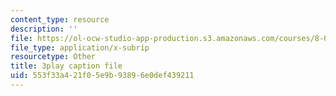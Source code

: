 ```yaml
---
content_type: resource
description: ''
file: https://ol-ocw-studio-app-production.s3.amazonaws.com/courses/8-01sc-classical-mechanics-fall-2016/553f33a421f05e9b93896e0def439211_d2POYCmmM8A.vtt
file_type: application/x-subrip
resourcetype: Other
title: 3play caption file
uid: 553f33a4-21f0-5e9b-9389-6e0def439211
---
```

